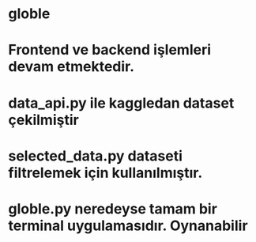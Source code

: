# globle
# Frontend ve backend işlemleri devam etmektedir.
# data_api.py ile kaggledan dataset çekilmiştir
# selected_data.py dataseti filtrelemek için kullanılmıştır.
# globle.py neredeyse tamam bir terminal uygulamasıdır. Oynanabilir
